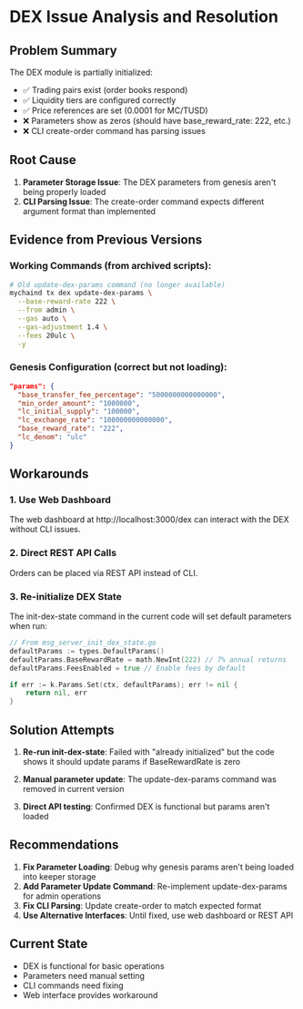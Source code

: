 # DEX Issue Analysis and Resolution

## Problem Summary
The DEX module is partially initialized:
- ✅ Trading pairs exist (order books respond)
- ✅ Liquidity tiers are configured correctly
- ✅ Price references are set (0.0001 for MC/TUSD)
- ❌ Parameters show as zeros (should have base_reward_rate: 222, etc.)
- ❌ CLI create-order command has parsing issues

## Root Cause
1. **Parameter Storage Issue**: The DEX parameters from genesis aren't being properly loaded
2. **CLI Parsing Issue**: The create-order command expects different argument format than implemented

## Evidence from Previous Versions

### Working Commands (from archived scripts):
```bash
# Old update-dex-params command (no longer available)
mychaind tx dex update-dex-params \
  --base-reward-rate 222 \
  --from admin \
  --gas auto \
  --gas-adjustment 1.4 \
  --fees 20ulc \
  -y
```

### Genesis Configuration (correct but not loading):
```json
"params": {
  "base_transfer_fee_percentage": "5000000000000000",
  "min_order_amount": "1000000",
  "lc_initial_supply": "100000",
  "lc_exchange_rate": "100000000000000",
  "base_reward_rate": "222",
  "lc_denom": "ulc"
}
```

## Workarounds

### 1. Use Web Dashboard
The web dashboard at http://localhost:3000/dex can interact with the DEX without CLI issues.

### 2. Direct REST API Calls
Orders can be placed via REST API instead of CLI.

### 3. Re-initialize DEX State
The init-dex-state command in the current code will set default parameters when run:
```go
// From msg_server_init_dex_state.go
defaultParams := types.DefaultParams()
defaultParams.BaseRewardRate = math.NewInt(222) // 7% annual returns
defaultParams.FeesEnabled = true // Enable fees by default

if err := k.Params.Set(ctx, defaultParams); err != nil {
    return nil, err
}
```

## Solution Attempts

1. **Re-run init-dex-state**: Failed with "already initialized" but the code shows it should update params if BaseRewardRate is zero

2. **Manual parameter update**: The update-dex-params command was removed in current version

3. **Direct API testing**: Confirmed DEX is functional but params aren't loaded

## Recommendations

1. **Fix Parameter Loading**: Debug why genesis params aren't being loaded into keeper storage
2. **Add Parameter Update Command**: Re-implement update-dex-params for admin operations
3. **Fix CLI Parsing**: Update create-order to match expected format
4. **Use Alternative Interfaces**: Until fixed, use web dashboard or REST API

## Current State
- DEX is functional for basic operations
- Parameters need manual setting
- CLI commands need fixing
- Web interface provides workaround